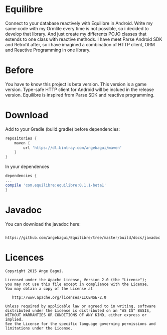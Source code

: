 Equilibre
=========

Connect to your database reactively with Equilibre in Android. Write my same code with my Ormlite every time is not possible, so i decided to develop that library. And just create my differents POJO classes that extends to one class with reactive methods. I have meet Parse Android SDK and Retrofit after, so i have imagined a combination of HTTP client, ORM and Reactive Programming in one library. 


Before
======
You have to know this project is beta version. This version is a game version.
Type-safe HTTP client for Android will be inclued in the release version. 
Equilibre is inspired from Parse SDK and reactive programming.

Download
========

Add to your Gradle (build.gradle) before dependencies:
```groovy
repositories {
    maven {
        url 'https://dl.bintray.com/angebagui/maven'
    }
}
```
In your dependences
```groovy
dependencies {
...
compile 'com.equilibre:equilibre:0.1.1-beta1'
}
```

Javadoc
=======
You can download the javadoc here:

       https://github.com/angebagui/Equilibre/tree/master/build/docs/javadoc

Licences
=======
    Copyright 2015 Ange Bagui.

    Licensed under the Apache License, Version 2.0 (the "License");
    you may not use this file except in compliance with the License.
    You may obtain a copy of the License at

       http://www.apache.org/licenses/LICENSE-2.0

    Unless required by applicable law or agreed to in writing, software
    distributed under the License is distributed on an "AS IS" BASIS,
    WITHOUT WARRANTIES OR CONDITIONS OF ANY KIND, either express or implied.
    See the License for the specific language governing permissions and
    limitations under the License.


